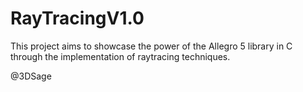 # RayTracingV1.0
This project aims to showcase the power of the Allegro 5 library in C through the implementation of raytracing techniques.


@3DSage
